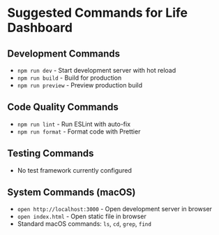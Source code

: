 # Suggested Commands for Life Dashboard

## Development Commands

- `npm run dev` - Start development server with hot reload
- `npm run build` - Build for production
- `npm run preview` - Preview production build

## Code Quality Commands

- `npm run lint` - Run ESLint with auto-fix
- `npm run format` - Format code with Prettier

## Testing Commands

- No test framework currently configured

## System Commands (macOS)

- `open http://localhost:3000` - Open development server in browser
- `open index.html` - Open static file in browser
- Standard macOS commands: `ls`, `cd`, `grep`, `find`
